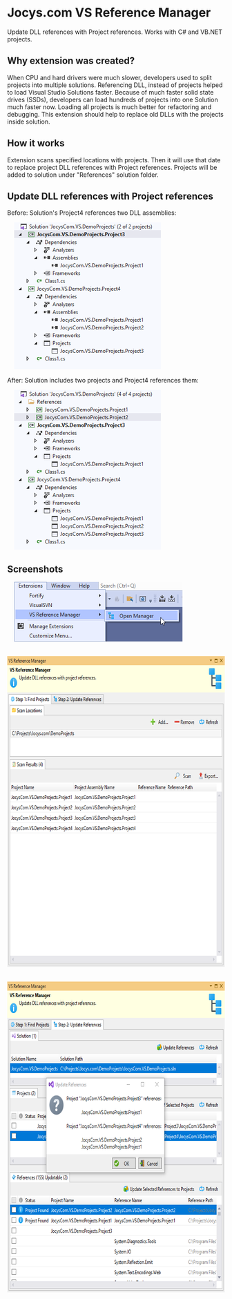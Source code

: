 # Jocys.com VS Reference Manager

Update DLL references with Project references. Works with C# and VB.NET projects.

## Why extension was created?

When CPU and hard drivers were much slower, developers used to split projects into multiple solutions. Referencing DLL, instead of projects helped to load Visual Studio Solutions faster. Because of much faster solid state drives (SSDs), developers can load hundreds of projects into one Solution much faster now. Loading all projects is much better for refactoring and debugging. This extension should help to replace old DLLs with the projects inside solution.

## How it works

Extension scans specified locations with projects. Then it will use that date to replace project DLL references with Project references. Projects will be added to solution under "References" solution folder.

## Update DLL references with Project references

Before: Solution's Project4 references two DLL assemblies:

&nbsp;&nbsp;&nbsp;&nbsp;<img alt="Solution From" src="ReferenceManager/Documents/Images/Solution_From.png" width="340" height="340">

After: Solution includes two projects and Project4 references them:

&nbsp;&nbsp;&nbsp;&nbsp;<img alt="Solution To" src="ReferenceManager/Documents/Images/Solution_To.png" width="340" height="370">

## Screenshots

&nbsp;&nbsp;&nbsp;&nbsp;<img alt="Solution From" src="ReferenceManager/Documents/Images/Extension_Menu.png" width="390" height="138">

&nbsp;&nbsp;&nbsp;&nbsp;<img alt="Solution From" src="ReferenceManager/Documents/Images/Extension_Step1.png" width="690" height="720">

&nbsp;&nbsp;&nbsp;&nbsp;<img alt="Solution From" src="ReferenceManager/Documents/Images/Extension_Step2.png" width="690" height="720">
